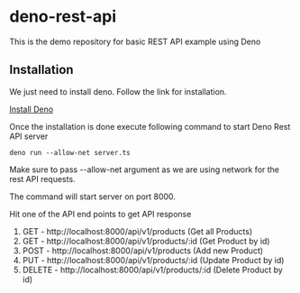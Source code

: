 # deno-rest-api
This is the demo repository for basic REST API example using Deno

## Installation

We just need to install deno. Follow the link for installation.

[Install Deno](https://deno.land/#installation)

Once the installation is done execute following command to start Deno Rest API server

```shell
deno run --allow-net server.ts
```

Make sure to pass --allow-net argument as we are using network for the rest API requests.

The command will start server on port 8000.

Hit one of the API end points to get API response

1. GET - http://localhost:8000/api/v1/products (Get all Products)
2. GET - http://localhost:8000/api/v1/products/:id (Get Product by id)
3. POST - http://localhost:8000/api/v1/products (Add new Product)
4. PUT - http://localhost:8000/api/v1/products/:id (Update Product by id)
5. DELETE - http://localhost:8000/api/v1/products/:id (Delete Product by id)
